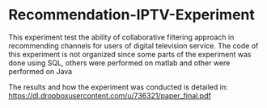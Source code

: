 # Recommendation-IPTV-Experiment

This experiment test the ability of collaborative filtering approach in recommending channels for users of digital television service.
The code of this experiment is not organized since some parts of the experiment  was done using SQL, others were performed on matlab and other were performed on Java

The results and how the experiment was conducted is detailed in: https://dl.dropboxusercontent.com/u/736321/paper_final.pdf
